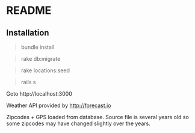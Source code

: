 # README

## Installation

> bundle install

> rake db:migrate

> rake locations:seed

> rails s

Goto http://localhost:3000

Weather API provided by http://forecast.io

Zipcodes + GPS loaded from database. Source file is several years old so some zipcodes may have changed slightly over the years.